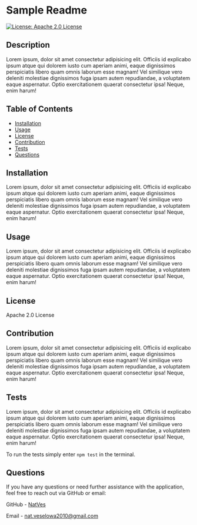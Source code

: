 # Sample Readme

  [![License: Apache 2.0 License](https://img.shields.io/badge/License-Apache_2.0-blue.svg)](https://opensource.org/licenses/Apache-2.0)
  
  ## Description

  Lorem ipsum, dolor sit amet consectetur adipisicing elit. Officiis id explicabo ipsum atque qui dolorem iusto cum aperiam animi, eaque dignissimos perspiciatis libero quam omnis laborum esse magnam! Vel similique vero deleniti molestiae dignissimos fuga ipsam autem repudiandae, a voluptatem eaque aspernatur. Optio exercitationem quaerat consectetur ipsa! Neque, enim harum!

  ## Table of Contents

  - [Installation](#installation)
  - [Usage](#usage)
  - [License](#license)
  - [Contribution](#contribution)
  - [Tests](#tests)
  - [Questions](#questions)

  ## Installation

  Lorem ipsum, dolor sit amet consectetur adipisicing elit. Officiis id explicabo ipsum atque qui dolorem iusto cum aperiam animi, eaque dignissimos perspiciatis libero quam omnis laborum esse magnam! Vel similique vero deleniti molestiae dignissimos fuga ipsam autem repudiandae, a voluptatem eaque aspernatur. Optio exercitationem quaerat consectetur ipsa! Neque, enim harum!

  ## Usage

  Lorem ipsum, dolor sit amet consectetur adipisicing elit. Officiis id explicabo ipsum atque qui dolorem iusto cum aperiam animi, eaque dignissimos perspiciatis libero quam omnis laborum esse magnam! Vel similique vero deleniti molestiae dignissimos fuga ipsam autem repudiandae, a voluptatem eaque aspernatur. Optio exercitationem quaerat consectetur ipsa! Neque, enim harum!

  ## License

  Apache 2.0 License

  ## Contribution

  Lorem ipsum, dolor sit amet consectetur adipisicing elit. Officiis id explicabo ipsum atque qui dolorem iusto cum aperiam animi, eaque dignissimos perspiciatis libero quam omnis laborum esse magnam! Vel similique vero deleniti molestiae dignissimos fuga ipsam autem repudiandae, a voluptatem eaque aspernatur. Optio exercitationem quaerat consectetur ipsa! Neque, enim harum!

  ## Tests

  Lorem ipsum, dolor sit amet consectetur adipisicing elit. Officiis id explicabo ipsum atque qui dolorem iusto cum aperiam animi, eaque dignissimos perspiciatis libero quam omnis laborum esse magnam! Vel similique vero deleniti molestiae dignissimos fuga ipsam autem repudiandae, a voluptatem eaque aspernatur. Optio exercitationem quaerat consectetur ipsa! Neque, enim harum!

  To run the tests simply enter `npm test` in the terminal.

  ## Questions

  If you have any questions or need further assistance with the application, feel free to reach out via GitHub or email:

  GitHub - [NatVes](https://github.com/NatVes)

  Email - [nat.veselowa2010@gmail.com](mailto:nat.veselowa2010@gmail.com)
